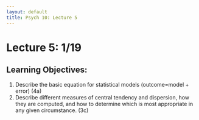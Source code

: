```yaml
---
layout: default
title: Psych 10: Lecture 5
---
```

# Lecture 5: 1/19

## Learning Objectives:
1. Describe the basic equation for statistical models (outcome=model + error) (4a)
2. Describe different measures of central tendency and dispersion, how they are computed, and how to determine which is most appropriate in any given circumstance. (3c)
